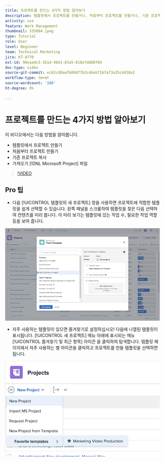 ```yaml
---
title: 프로젝트를 만드는 4가지 방법 알아보기
description: 템플릿에서 프로젝트를 만들거나, 처음부터 프로젝트를 만들거나, 기존 프로젝트를 복사하거나, 가져오는 방법에 대해 알아봅니다. [!DNL Microsoft Project] 파일.
activity: use
feature: Work Management
thumbnail: 335084.jpeg
type: Tutorial
role: User
level: Beginner
team: Technical Marketing
jira: KT-8770
exl-id: 98eaadc5-1b1d-4641-83a5-818e7dd60769
doc-type: video
source-git-commit: ec82cd0aafb89df7b3c46eb716faf3a25cd438a2
workflow-type: tm+mt
source-wordcount: '188'
ht-degree: 0%

---
```


# 프로젝트를 만드는 4가지 방법 알아보기

이 비디오에서는 다음 방법을 알아봅니다.

* 템플릿에서 프로젝트 만들기
* 처음부터 프로젝트 만들기
* 기존 프로젝트 복사
* 가져오기 [!DNL Microsoft Project] 파일

>[!VIDEO](https://video.tv.adobe.com/v/335084/?quality=12&learn=on)

## Pro 팁

* 다음 [!UICONTROL 템플릿의 새 프로젝트] 창을 사용하면 프로젝트에 적합한 템플릿을 쉽게 선택할 수 있습니다. 왼쪽 패널을 스크롤하여 템플릿을 찾은 다음 선택하여 컨텐츠를 미리 봅니다. 이 미리 보기는 템플릿에 있는 작업 수, 필요한 작업 역할 등을 보여 줍니다.

![[!UICONTROL 템플릿의 새 프로젝트] 창](assets/planner-fund-new-project-from-template-window.png)

* 자주 사용하는 템플릿이 있으면 즐겨찾기로 설정하십시오! 다음에 나열된 템플릿이 표시됩니다. [!UICONTROL 새 프로젝트] 메뉴 아래에 표시되는 메뉴 [!UICONTROL 즐겨찾기 및 최근 항목] 아이콘 을 클릭하여 탐색합니다. 템플릿 페이지에서 자주 사용하는 별 아이콘을 클릭하고 프로젝트를 만들 템플릿을 선택하면 됩니다.

![[!UICONTROL 즐겨 찾는 템플릿] 아래에 나열 [!UICONTROL 새 프로젝트] 단추](assets/planner-fund-template-favorites.png)

<!---
learn more:
create a project using a template
create a project
copy a project
import a project from Microsoft Project
--->
